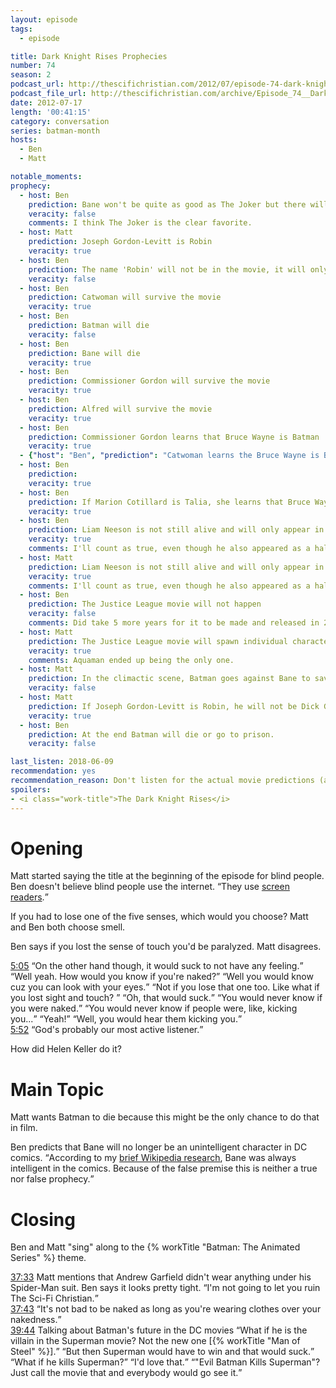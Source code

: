 ```yaml
---
layout: episode
tags:
  - episode

title: Dark Knight Rises Prophecies
number: 74
season: 2
podcast_url: http://thescifichristian.com/2012/07/episode-74-dark-knight-rises-prophecies/
podcast_file_url: http://thescifichristian.com/archive/Episode_74__Dark_Knight_Rises_Prophe.mp3
date: 2012-07-17
length: '00:41:15'
category: conversation
series: batman-month
hosts:
  - Ben
  - Matt

notable_moments:
prophecy:
  - host: Ben
    prediction: Bane won't be quite as good as The Joker but there will be substantial internet debate about it.
    veracity: false
    comments: I think The Joker is the clear favorite.
  - host: Matt
    prediction: Joseph Gordon-Levitt is Robin
    veracity: true
  - host: Ben
    prediction: The name 'Robin' will not be in the movie, it will only be hinted that Joseph Gordon-Levitt was a Robin-type character.
    veracity: false
  - host: Ben
    prediction: Catwoman will survive the movie
    veracity: true
  - host: Ben
    prediction: Batman will die
    veracity: false
  - host: Ben
    prediction: Bane will die
    veracity: true
  - host: Ben
    prediction: Commissioner Gordon will survive the movie
    veracity: true
  - host: Ben
    prediction: Alfred will survive the movie
    veracity: true
  - host: Ben
    prediction: Commissioner Gordon learns that Bruce Wayne is Batman
    veracity: true
  - {"host": "Ben", "prediction": "Catwoman learns the Bruce Wayne is Batman", "veracity": true, "comments": ""}
  - host: Ben
    prediction: 
    veracity: true
  - host: Ben
    prediction: If Marion Cotillard is Talia, she learns that Bruce Wayne is Batman
    veracity: true
  - host: Ben
    prediction: Liam Neeson is not still alive and will only appear in flashbacks.
    veracity: true
    comments: I'll count as true, even though he also appeared as a hallucination.
  - host: Matt
    prediction: Liam Neeson is not still alive and will only appear in flashbacks.
    veracity: true
    comments: I'll count as true, even though he also appeared as a hallucination.
  - host: Ben
    prediction: The Justice League movie will not happen
    veracity: false
    comments: Did take 5 more years for it to be made and released in 2017
  - host: Matt
    prediction: The Justice League movie will spawn individual character movies
    veracity: true
    comments: Aquaman ended up being the only one.
  - host: Matt
    prediction: In the climactic scene, Batman goes against Bane to save someone and they both die.
    veracity: false
  - host: Matt
    prediction: If Joseph Gordon-Levitt is Robin, he will not be Dick Grayson or any of the existing Robins.
    veracity: true
  - host: Ben
    prediction: At the end Batman will die or go to prison.
    veracity: false

last_listen: 2018-06-09
recommendation: yes
recommendation_reason: Don't listen for the actual movie predictions (although those are fun), listen for the zaniness. 
spoilers: 
- <i class="work-title">The Dark Knight Rises</i>
---
```

# Opening
Matt started saying the title at the beginning of the episode for blind people. Ben doesn't believe blind people use the internet. <q class="archivist inline">They use <a href="https://en.m.wikipedia.org/wiki/Screen_reader">screen readers</a>.</q>

If you had to lose one of the five senses, which would you choose? Matt and Ben both choose smell. 

Ben says if you lost the sense of touch you'd be paralyzed. Matt disagrees. 

<div class="quote">
  <a class="timestamp tag is-medium is-rounded is-primary" href="http://thescifichristian.com/2012/07/episode-74-dark-knight-rises-prophecies/#t=5:05">5:05</a>
  <span class="quote-context is-size-6"></span>
  <q class="matt">On the other hand though, it would suck to not have any feeling.</q>
  <q class="ben">Well yeah. How would you know if you're naked?</q>
  <q class="matt">Well you would know cuz you can look with your eyes.</q>
  <q class="ben">Not if you lose that one too. Like what if you lost sight and touch? </q>
  <q class="matt">Oh, that would suck.</q>
  <q class="ben">You would never know if you were naked.</q>
  <q class="matt">You would never know if people were, like, kicking you...</q>
  <q class="ben">Yeah!</q>
  <q class="ben">Well, you would hear them kicking you.</q>
</div>

<div class="quote">
  <a class="timestamp tag is-medium is-rounded is-primary" href="http://thescifichristian.com/2012/07/episode-74-dark-knight-rises-prophecies/#t=5:52">5:52</a>
  <q class="matt">God's probably our most active listener.</q>
</div>

How did Helen Keller do it? 



# Main Topic
Matt wants Batman to die because this might be the only chance to do that in film.

Ben predicts that Bane will no longer be an unintelligent character in DC comics. <q class="archivist">According to my <a href="https://en.m.wikipedia.org/wiki/Bane_(DC_Comics)">brief Wikipedia research</a>, Bane was always intelligent in the comics. Because of the false premise this is neither a true nor false prophecy.</q>



# Closing
Ben and Matt "sing" along to the {% workTitle "Batman: The Animated Series" %} theme. 

<div class="quote">
  <a class="timestamp tag is-medium is-rounded is-primary" href="http://thescifichristian.com/2012/07/episode-74-dark-knight-rises-prophecies/#t=37:33">37:33</a>
  <span class="quote-context is-size-6">Matt mentions that Andrew Garfield didn't wear anything under his Spider-Man suit. Ben says it looks pretty tight.</span>
  <q class="matt">I'm not going to let you ruin The Sci-Fi Christian.</q>
</div>

<div class="quote">
  <a class="timestamp tag is-medium is-rounded is-primary" href="http://thescifichristian.com/2012/07/episode-74-dark-knight-rises-prophecies/#t=37:43">37:43</a>
  <q class="matt">It's not bad to be naked as long as you're wearing clothes over your nakedness.</q>
</div>

<div class="quote">
  <a class="timestamp tag is-medium is-rounded is-primary" href="http://thescifichristian.com/2012/07/episode-74-dark-knight-rises-prophecies/#t=39:44">39:44</a>
  <span class="quote-context is-size-6">Talking about Batman's future in the DC movies</span>
  <q class="matt">What if he is the villain in the Superman movie? Not the new one [{% workTitle "Man of Steel" %}].</q>
  <q class="ben">But then Superman would have to win and that would suck.</q>
  <q class="matt">What if he kills Superman?</q>
  <q class="ben">I'd love that.</q>
  <q class="matt">"Evil Batman Kills Superman"? Just call the movie that and everybody would go see it.</q>
</div>